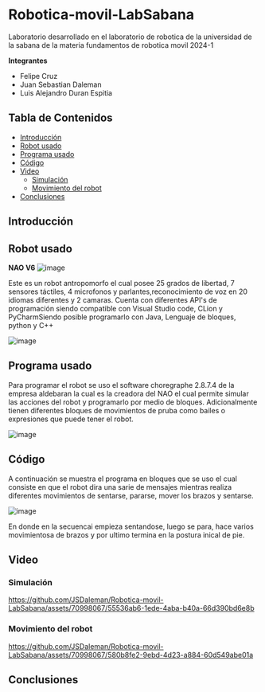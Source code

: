 # Robotica-movil-LabSabana
Laboratorio desarrollado en el laboratorio de robotica de la universidad de la sabana de la materia fundamentos de robotica movil 2024-1 

**Integrantes**
* Felipe Cruz
* Juan Sebastian Daleman
* Luis Alejandro Duran Espitia
  
Tabla de Contenidos
---
- [Introducción](#introducción)
- [Robot usado](#robot-usado)
- [Programa usado](#programa-usado)
- [Código](#código)
- [Video](#video)
  - [Simulación](#simulación)
  - [Movimiento del robot](#movimiento-del-robot) 
- [Conclusiones](#conclusiones)



## Introducción


## Robot usado
**NAO V6**
![image](https://github.com/JSDaleman/Robotica-movil-LabSabana/assets/70998067/167ac246-14ec-4741-b303-95b04a9ac879)

Este es un robot antropomorfo el cual posee 25 grados de libertad, 7 sensores táctiles, 4 microfonos y parlantes,reconocimiento de voz en 20 idiomas diferentes y 2 camaras. Cuenta con diferentes API's de programación siendo compatible con Visual Studio code, CLion y PyCharmSiendo posible programarlo con Java, Lenguaje de bloques, python y C++

![image](https://github.com/JSDaleman/Robotica-movil-LabSabana/assets/70998067/ef0b1bbe-e690-4ca6-88be-6a64a2abc70a)

## Programa usado

Para programar el robot se uso el software choregraphe 2.8.7.4 de la empresa aldebaran la cual es la creadora del NAO el cual permite simular las acciones del robot y programarlo por medio de bloques. Adicionalmente tienen diferentes bloques de movimientos de pruba como bailes o expresiones que puede tener el robot.

![image](https://github.com/JSDaleman/Robotica-movil-LabSabana/assets/70998067/b43ad82e-40f6-4126-9870-a49187e03e9f)


## Código

A continuación se muestra el programa en bloques que se uso el cual consiste en que el robot dira una sarie de mensajes mientras realiza diferentes movimientos de sentarse, pararse, mover los brazos y sentarse.

![image](https://github.com/JSDaleman/Robotica-movil-LabSabana/assets/70998067/0fa04320-ced3-4f85-b00d-c0316ad7b9cc)

En donde en la secuencai empieza sentandose, luego se para, hace varios movimientosa de brazos y por ultimo termina en la postura inical de pie.

## Video

### Simulación 

https://github.com/JSDaleman/Robotica-movil-LabSabana/assets/70998067/55536ab6-1ede-4aba-b40a-66d390bd6e8b

### Movimiento del robot

https://github.com/JSDaleman/Robotica-movil-LabSabana/assets/70998067/580b8fe2-9ebd-4d23-a884-60d549abe01a



## Conclusiones
